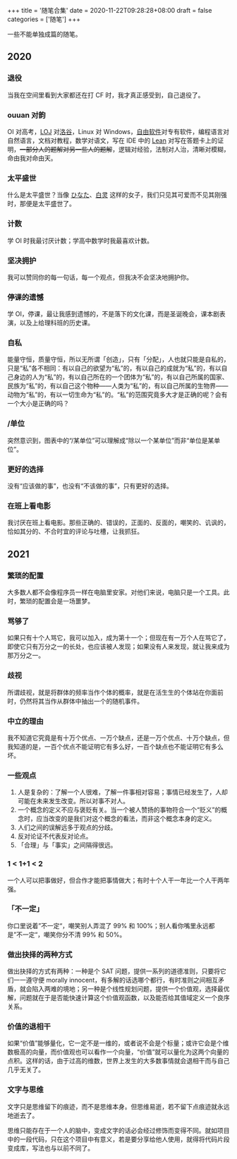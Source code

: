 +++
title = '随笔合集'
date = 2020-11-22T09:28:28+08:00
draft = false
categories = ['随笔']
+++

一些不能单独成篇的随笔。

<!--more-->

## 2020

### 退役

当我在空间里看到大家都还在打 CF 时，我才真正感受到，自己退役了。

### ouuan 对韵

OI 对高考，[LOJ](https://loj.ac) 对[洛谷](https://www.luogu.com.cn/)，Linux 对 Windows，[自由软件](https://www.gnu.org/philosophy/free-sw.html)对专有软件，编程语言对自然语言，文档对教程，数学对语文，写在 IDE 中的 [Lean](https://leanprover-community.github.io/) 对写在答题卡上的证明，~~一部分人的题解对另一些人的题解~~，逻辑对经验，法制对人治，清晰对模糊，命由我对命由天。

### 太平盛世

什么是太平盛世？当像 [ひなた](https://zh.moegirl.org.cn/zh-cn/川本日向)、[白灵](https://baike.baidu.com/item/白灵) 这样的女子，我们只见其可爱而不见其刚强时，那便是太平盛世了。

### 计数

学 OI 时我最讨厌计数；学高中数学时我最喜欢计数。

### 坚决拥护

我可以赞同你的每一句话，每一个观点，但我决不会坚决地拥护你。

### 停课的遗憾

学 OI，停课，最让我感到遗憾的，不是落下的文化课，而是圣诞晚会，课本剧表演，以及上给理科班的历史课。

### 自私

能量守恒，质量守恒，所以无所谓「创造」，只有「分配」，人也就只能是自私的，只是“私”各不相同：有以自己的欲望为“私”的，有以自己的成就为“私”的，有以自己身边的人为“私”的，有以自己所在的一个团体为“私”的，有以自己所属的国家、民族为“私”的，有以自己这个物种——人类为“私”的，有以自己所属的生物界——动物为“私”的，有以一切生命为“私”的。“私”的范围究竟多大才是正确的呢？会有一个大小是正确的吗？

### /单位

突然意识到，图表中的“/某单位”可以理解成“除以一个某单位”而非“单位是某单位”。

### 更好的选择

没有“应该做的事”，也没有“不该做的事”，只有更好的选择。

### 在班上看电影

我讨厌在班上看电影。那些正确的、错误的，正面的、反面的，嘲笑的、讥讽的，恰如其分的、不合时宜的评论与吐槽，让我抓狂。

## 2021

### 繁琐的配置

大多数人都不会像程序员一样在电脑里安家。对他们来说，电脑只是一个工具。此时，繁琐的配置会是一场噩梦。

### 骂够了

如果只有十个人骂它，我可以加入，成为第十一个；但现在有一万个人在骂它了，即使它只有万分之一的长处，也应该被人发现；如果没有人来发现，就让我来成为那万分之一。

### 歧视

所谓歧视，就是将群体的频率当作个体的概率，就是在活生生的个体站在你面前时，仍然将其当作从群体中抽出一个的随机事件。

### 中立的理由

我不知道它究竟是有十万个优点、一万个缺点，还是一万个优点、十万个缺点，但我知道的是，一百个优点不能证明它有多么好，一百个缺点也不能证明它有多么坏。

### 一些观点

1.  人是复杂的：了解一个人很难，了解一件事相对容易；事情已经发生了，人却可能在未来发生改变。所以对事不对人。
2.  一个概念的定义不应与褒贬有关。当一个被人赞扬的事物符合一个“贬义”的概念时，应当改变的是我们对这个概念的看法，而非这个概念本身的定义。
3.  人们之间的误解远多于观点的分歧。
4.  反对论证不代表反对论点。
5.  「合理」与「事实」之间隔得很远。

### 1 \< 1+1 \< 2

一个人可以把事做好，但合作才能把事情做大；有时十个人干一年比一个人干两年强。

### 「不一定」

你口里说着”不一定“，嘲笑别人弄混了 99% 和 100%；别人看你嘴里永远都是”不一定“，嘲笑你分不清 99% 和 50%。

### 做出抉择的两种方式

做出抉择的方式有两种：一种是个 SAT 问题，提供一系列的道德准则，只要将它们一一遵守便 morally innocent，有多解的话选哪个都行，有时准则之间相互矛盾，就会陷入两难的境地；另一种是个线性规划问题，提供一个价值观，选择最优解，问题就在于是否能快速计算这个价值观函数，以及能否给其值域定义一个良序关系。

### 价值的退相干

如果“价值”能够量化，它一定不是一维的，或者说不会是个标量；或许它会是个维数极高的向量，而价值观也可以看作一个向量，“价值”就可以量化为这两个向量的点积。这样的话，由于过高的维数，世界上发生的大多数事情就会退相干而与自己几乎无关了。

### 文字与思维

文字只是思维留下的痕迹，而不是思维本身。但思维易逝，若不留下点痕迹就永远地逝去了。

思维只能存在于一个人的脑中，变成文字的话必会经过修饰而变得不同。就如项目中的一段代码，只在这个项目中有意义，若是要分享给他人使用，就得将代码片段变成库，写法也与以前不同了。
